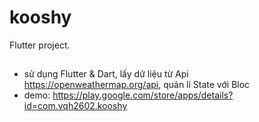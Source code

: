 # kooshy

Flutter project.

## 
- sử dụng Flutter & Dart, lấy dữ liệu từ Api https://openweathermap.org/api, quản lí State với Bloc
- demo: https://play.google.com/store/apps/details?id=com.vqh2602.kooshy


